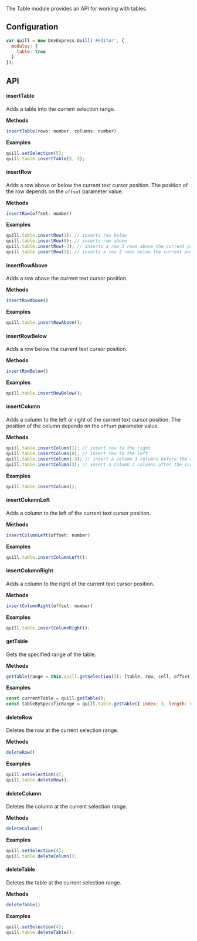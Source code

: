 The Table module provides an API for working with tables. 

## Configuration

```javascript
var quill = new DevExpress.Quill('#editor', {
  modules: {
    table: true
  }
});
```

## API

#### insertTable

Adds a table into the current selection range.

**Methods**

```js
insertTable(rows: number, columns: number)
```

**Examples**

```js
quill.setSelection(5);
quill.table.insertTable(2, 2);
```

#### insertRow

Adds a row above or below the current text cursor position. The position of the row depends on the `offset` parameter value.

**Methods**

```js
insertRow(offset: number)
```

**Examples**

```js
quill.table.insertRow(1); // inserts row below
quill.table.insertRow(0); // inserts row above
quill.table.insertRow(-3); // inserts a row 3 rows above the current position
quill.table.insertRow(3); // inserts a row 2 rows below the current position
```


#### insertRowAbove

Adds a row above the current text cursor position.

**Methods**

```js
insertRowAbove()
```

**Examples**

```js
quill.table.insertRowAbove();
```


#### insertRowBelow

Adds a row below the current text cursor position.

**Methods**

```js
insertRowBelow()
```

**Examples**

```js
quill.table.insertRowBelow();
```

#### insertColumn

Adds a column to the left or right of the current text cursor position. The position of the column depends on the `offset` parameter value.

**Methods**

```js
quill.table.insertColumn(1); // insert row to the right
quill.table.insertColumn(0); // insert row to the left
quill.table.insertColumn(-3); // insert a column 3 columns before the current position
quill.table.insertColumn(3); // insert a column 2 columns after the current position
```

**Examples**

```js
quill.table.insertColumn();
```


#### insertColumnLeft

Adds a column to the left of the current text cursor position.

**Methods**

```js
insertColumnLeft(offset: number)
```

**Examples**

```js
quill.table.insertColumnLeft();
```


#### insertColumnRight

Adds a column to the right of the current text cursor position.

**Methods**

```js
insertColumnRight(offset: number)
```

**Examples**

```js
quill.table.insertColumnRight();
```


#### getTable

Gets the specified range of the table.

**Methods**

```js
getTable(range = this.quill.getSelection()): [table, row, cell, offset]
```

**Examples**

```js
const currentTable = quill.getTable();
const tableBySpecificRange = quill.table.getTable({ index: 3, length: 0 });
```


#### deleteRow

Deletes the row at the current selection range.

**Methods**

```js
deleteRow()
```

**Examples**

```js
quill.setSelection(4);
quill.table.deleteRow();
```


#### deleteColumn

Deletes the column at the current selection range.

**Methods**

```js
deleteColumn()
```

**Examples**

```js
quill.setSelection(4);
quill.table.deleteColumn();
```


#### deleteTable

Deletes the table at the current selection range.

**Methods**

```js
deleteTable()
```

**Examples**

```js
quill.setSelection(4);
quill.table.deleteTable();
```
